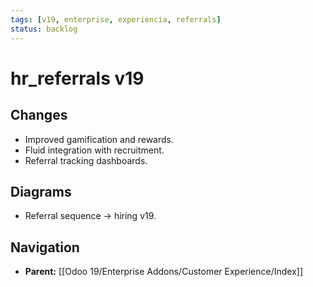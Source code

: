 ```yaml
---
tags: [v19, enterprise, experiencia, referrals]
status: backlog
---
```

# hr_referrals v19

## Changes
- Improved gamification and rewards.
- Fluid integration with recruitment.
- Referral tracking dashboards.

## Diagrams
- Referral sequence -> hiring v19.








## Navigation
- **Parent:** [[Odoo 19/Enterprise Addons/Customer Experience/Index]]
